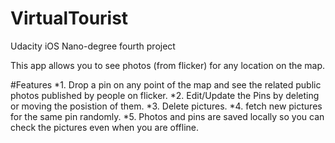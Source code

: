 # VirtualTourist
Udacity iOS Nano-degree fourth project

This app allows you to see photos (from flicker) for any location on the map.

#Features
*1. Drop a pin on any point of the map and see the related public photos published by people on flicker.
*2. Edit/Update the Pins by deleting or moving the posistion of them.
*3. Delete pictures.
*4. fetch new pictures for the same pin randomly.
*5. Photos and pins are saved locally so you can check the pictures even when you are offline.
